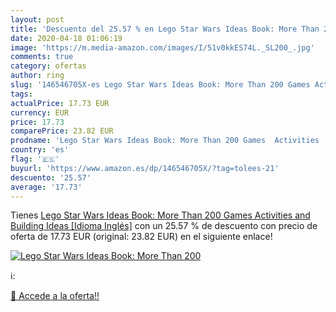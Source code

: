 ```yaml
---
layout: post
title: 'Descuento del 25.57 % en Lego Star Wars Ideas Book: More Than 200'
date: 2020-04-18 01:06:19
image: 'https://m.media-amazon.com/images/I/51v0kkES74L._SL200_.jpg'
comments: true
category: ofertas
author: ring
slug: '146546705X-es Lego Star Wars Ideas Book: More Than 200 Games Activities...'
tags: 
actualPrice: 17.73 EUR
currency: EUR
price: 17.73
comparePrice: 23.82 EUR
prodname: 'Lego Star Wars Ideas Book: More Than 200 Games  Activities  and Building Ideas [Idioma Inglés]'
country: 'es'
flag: '🇪🇸'
buyurl: 'https://www.amazon.es/dp/146546705X/?tag=tolees-21'
descuento: '25.57'
average: '17.73'
---
```


Tienes [Lego Star Wars Ideas Book: More Than 200 Games  Activities  and Building Ideas [Idioma Inglés]](https://www.amazon.es/dp/146546705X/?tag=tolees-21) con un 25.57 % de descuento con precio de oferta de 17.73 EUR (original: 23.82 EUR) en el siguiente enlace!

[![Lego Star Wars Ideas Book: More Than 200](https://m.media-amazon.com/images/I/51v0kkES74L._SL200_.jpg)](https://www.amazon.es/dp/146546705X/?tag=tolees-21)

ℹ️:


[🛒 Accede a la oferta!!](https://www.amazon.es/dp/146546705X/?tag=tolees-21)
